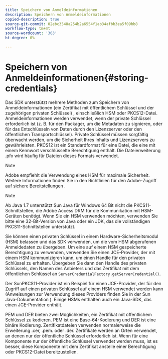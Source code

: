 ```yaml
---
title: Speichern von Anmeldeinformationen
description: Speichern von Anmeldeinformationen
copied-description: true
source-git-commit: 02ebc3548a254b2a6554f1ab34afbb3ea5f09bb8
workflow-type: tm+mt
source-wordcount: '363'
ht-degree: 0%

---
```


# Speichern von Anmeldeinformationen{#storing-credentials}

Das SDK unterstützt mehrere Methoden zum Speichern von Anmeldeinformationen (ein Zertifikat mit öffentlichem Schlüssel und der zugehörigen privaten Schlüssel) , einschließlich HSM oder PKCS12-Datei. Anmeldeinformationen werden verwendet, wenn der private Schlüssel erforderlich ist (z. B. für den Packager, um die Metadaten zu signieren, oder für das Entschlüsseln von Daten durch den Lizenzserver oder den öffentlichen Transportschlüssel). Private Schlüssel müssen sorgfältig überwacht werden, um die Sicherheit Ihres Inhalts und Lizenzservers zu gewährleisten. PKCS12 ist ein Standardformat für eine Datei, die eine mit einem Kennwort verschlüsselte Berechtigung enthält. Die Dateierweiterung .pfx wird häufig für Dateien dieses Formats verwendet.

>[!NOTE]
>
>Adobe empfiehlt die Verwendung eines HSM für maximale Sicherheit. Weitere Informationen finden Sie in den Richtlinien für den Adobe-Zugriff auf sichere Bereitstellungen .

>[!NOTE]
>
>Ab Java 1.7 unterstützt Sun Java für Windows 64 Bit nicht die PKCS11-Schnittstellen, die Adobe Access DRM für die Kommunikation mit HSM-Geräten benötigt. Wenn Sie ein HSM verwenden möchten, verwenden Sie bitte eine 32-Bit-Version von Java oder ein JDK, das die vollständigen PKCS11-Schnittstellen unterstützt.

Sie können einen privaten Schlüssel in einem Hardware-Sicherheitsmodul (HSM) belassen und das SDK verwenden, um die vom HSM abgerufenen Anmeldedaten zu übergeben. Um eine auf einem HSM gespeicherte Berechtigung zu verwenden, verwenden Sie einen JCE-Provider, der mit einem HSM kommunizieren kann, um einen Handle für den privaten Schlüssel zu erhalten. Übergeben Sie dann den Handle des privaten Schlüssels, den Namen des Anbieters und das Zertifikat mit dem öffentlichen Schlüssel an `ServerCredentialFactory.getServerCredential()`.

Der SunPKCS11-Provider ist ein Beispiel für einen JCE-Provider, der für den Zugriff auf einen privaten Schlüssel auf einem HSM verwendet werden kann (Anweisungen zur Verwendung dieses Providers finden Sie in der Sun Java-Dokumentation ). Einige HSMs enthalten auch ein Java-SDK, das einen JCE-Provider enthält.

PEM und DER bieten zwei Möglichkeiten, ein Zertifikat mit öffentlichem Schlüssel zu kodieren. PEM ist eine Base-64-Kodierung und DER ist eine binäre Kodierung. Zertifikatdateien verwenden normalerweise die Erweiterung .cer, .pem. oder .der. Zertifikate werden an Orten verwendet, an denen nur der öffentliche Schlüssel erforderlich ist. Wenn für eine Komponente nur der öffentliche Schlüssel verwendet werden muss, ist es besser, diese Komponente mit dem Zertifikat anstelle einer Berechtigung oder PKCS12-Datei bereitzustellen.
